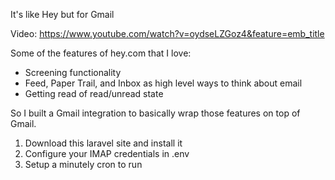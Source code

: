 It's like Hey but for Gmail

Video:
https://www.youtube.com/watch?v=oydseLZGoz4&feature=emb_title

Some of the features of hey.com that I love:
 - Screening functionality
 - Feed, Paper Trail, and Inbox as high level ways to think about email
 - Getting read of read/unread state
 
So I built a Gmail integration to basically wrap those features on top of Gmail.

1. Download this laravel site and install it
2. Configure your IMAP credentials in .env
3. Setup a minutely cron to run
